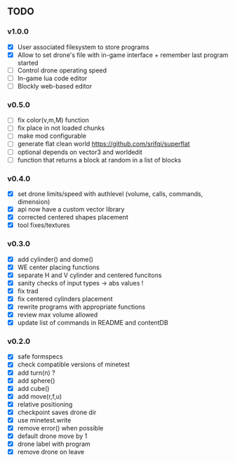 ## TODO

### v1.0.0

- [x] User associated filesystem to store programs
- [x] Allow to set drone's file with in-game interface + remember last program started
- [ ] Control drone operating speed
- [ ] In-game lua code editor
- [ ] Blockly web-based editor

### v0.5.0

- [ ] fix color(v,m,M) function
- [ ] fix place in not loaded chunks
- [ ] make mod configurable
- [ ] generate flat clean world https://github.com/srifqi/superflat
- [ ] optional depends on vector3 and worldedit
- [ ] function that returns a block at random in a list of blocks

### v0.4.0

- [x] set drone limits/speed with authlevel (volume, calls, commands, dimension)
- [x] api now have a custom vector library
- [x] corrected centered shapes placement
- [x] tool fixes/textures

### v0.3.0

- [x] add cylinder() and dome()
- [x] WE center placing functions
- [x] separate H and V cylinder and centered funcitons
- [x] sanity checks of input types -> abs values !
- [x] fix trad
- [x] fix centered cylinders placement
- [x] rewrite programs with appropriate functions
- [x] review max volume allowed
- [x] update list of commands in README and contentDB

### v0.2.0

- [x] safe formspecs
- [x] check compatible versions of minetest
- [x] add turn(n) ?
- [x] add sphere()
- [x] add cube()
- [x] add move(r,f,u)
- [x] relative positioning
- [x] checkpoint saves drone dir
- [x] use minetest.write
- [x] remove error() when possible
- [x] default drone move by 1
- [x] drone label with program
- [x] remove drone on leave